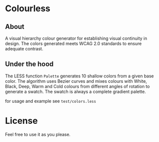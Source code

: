 # Colourless

## About
A visual hierarchy colour generator for establishing visual continuity in design. The colors generated meets WCAG 2.0 standards to ensure adequate contrast.


## Under the hood
The LESS function `Palette` generates 10 shallow colors from a given base color. The algorithm uses Bezier curves and mixes colours with White, Black, Deep, Warm and Cold colours from different angles of rotation to generate a swatch. The swatch is always a complete gradient palette.

for usage and example see `test/colors.less`

# License
Feel free to use it as you please.